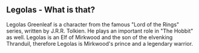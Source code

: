 ## Legolas - What is that?


Legolas Greenleaf is a character from the famous "Lord of the Rings" series, written by J.R.R. Tolkien. He plays an important role in "The Hobbit" as well.
Legolas is an Elf of Mirkwood and the son of the elvenking Thranduil, therefore Legolas is Mirkwood's prince and a legendary warrior.
